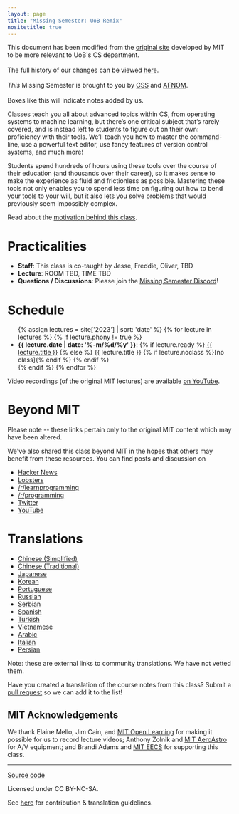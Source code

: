 ```yaml
---
layout: page
title: "Missing Semester: UoB Remix"
nositetitle: true
---
```


<div class="note">
This document has been modified from the <a
href="https://missing.csail.mit.edu/"> original site</a> developed by MIT to be more relevant to UoB's CS department.  
<br /><br />
The full history of our changes can be viewed <a href="https://github.com/afnom/missing-semester">here</a>.
<br /><br />
<em>This</em> Missing Semester is brought to you by <a href="https://cssbham.com/">CSS</a> and <a href="https://www.afnom.net">AFNOM</a>.
<br /><br />
Boxes like this will indicate notes added by us.
</div>

Classes teach you all about advanced topics within CS, from operating systems
to machine learning, but there’s one critical subject that’s rarely covered,
and is instead left to students to figure out on their own: proficiency with
their tools. We’ll teach you how to master the command-line, use a powerful
text editor, use fancy features of version control systems, and much more!

Students spend hundreds of hours using these tools over the course of their
education (and thousands over their career), so it makes sense to make the
experience as fluid and frictionless as possible. Mastering these tools not
only enables you to spend less time on figuring out how to bend your tools to
your will, but it also lets you solve problems that would previously seem
impossibly complex.

Read about the [motivation behind this class](/about/).

# Practicalities

* **Staff**: This class is co-taught by Jesse, Freddie, Oliver, TBD
* **Lecture**: ROOM TBD, TIME TBD
* **Questions / Discussions**: Please join the [Missing Semester Discord](https://discord.gg/jCWRjjA9gw)!

# Schedule

<ul>
{% assign lectures = site['2023'] | sort: 'date' %}
{% for lecture in lectures %}
    {% if lecture.phony != true %}
        <li>
        <strong>{{ lecture.date | date: '%-m/%d/%y' }}</strong>:
        {% if lecture.ready %}
            <a href="{{ lecture.url | relative_url }}">{{ lecture.title }}</a>
        {% else %}
            {{ lecture.title }} {% if lecture.noclass %}[no class]{% endif %}
        {% endif %}
        </li>
    {% endif %}
{% endfor %}
</ul>

Video recordings (of the original MIT lectures) are available [on YouTube](https://www.youtube.com/playlist?list=PLyzOVJj3bHQuloKGG59rS43e29ro7I57J).

# Beyond MIT

<div class="note">
Please note -- these links pertain only to the original MIT content which may have been altered.
</div>


We've also shared this class beyond MIT in the hopes that others may
benefit from these resources. You can find posts and discussion on

 - [Hacker News](https://news.ycombinator.com/item?id=22226380)
 - [Lobsters](https://lobste.rs/s/ti1k98/missing_semester_your_cs_education_mit)
 - [/r/learnprogramming](https://www.reddit.com/r/learnprogramming/comments/eyagda/the_missing_semester_of_your_cs_education_mit/)
 - [/r/programming](https://www.reddit.com/r/programming/comments/eyagcd/the_missing_semester_of_your_cs_education_mit/)
 - [Twitter](https://twitter.com/jonhoo/status/1224383452591509507)
 - [YouTube](https://www.youtube.com/playlist?list=PLyzOVJj3bHQuloKGG59rS43e29ro7I57J)

# Translations

- [Chinese (Simplified)](https://missing-semester-cn.github.io/)
- [Chinese (Traditional)](https://missing-semester-zh-hant.github.io/)
- [Japanese](https://missing-semester-jp.github.io/)
- [Korean](https://missing-semester-kr.github.io/)
- [Portuguese](https://missing-semester-pt.github.io/)
- [Russian](https://missing-semester-rus.github.io/)
- [Serbian](https://netboxify.com/missing-semester/)
- [Spanish](https://missing-semester-esp.github.io/)
- [Turkish](https://missing-semester-tr.github.io/)
- [Vietnamese](https://missing-semester-vn.github.io/)
- [Arabic](https://missing-semester-ar.github.io/)
- [Italian](https://missing-semester-it.github.io/)
- [Persian](https://missing-semester-fa.github.io/)

Note: these are external links to community translations. We have not vetted them.

Have you created a translation of the course notes from this class? Submit a
[pull request](https://github.com/missing-semester/missing-semester/pulls) so
we can add it to the list!

## MIT Acknowledgements

We thank Elaine Mello, Jim Cain, and [MIT Open Learning](https://openlearning.mit.edu/) for making it possible for us to record lecture videos; Anthony Zolnik and [MIT AeroAstro](https://aeroastro.mit.edu/) for A/V equipment; and Brandi Adams and [MIT EECS](https://www.eecs.mit.edu/) for supporting this class.

---

<div class="small center">
<p><a href="https://github.com/afnom/missing-semester">Source code</a></p>
<p>Licensed under CC BY-NC-SA.</p>
<p>See <a href="{{'/license/' | relative_url}}">here</a> for contribution &amp; translation guidelines.</p>
</div>

